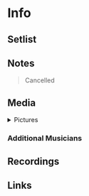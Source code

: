 # Info

## Setlist

## Notes

> Cancelled

## Media 

<details>
  <summary>Pictures</summary>
  <!--<img alt="Setlist" title="Setlist" src="_.jpg" height="200" />-->
</details>

### Additional Musicians

## Recordings

## Links

